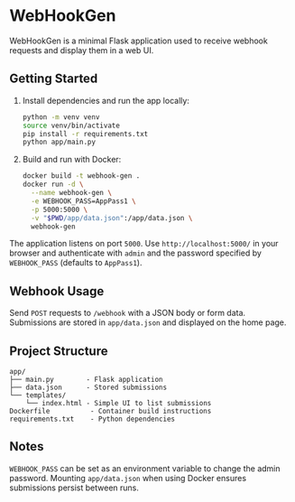 # WebHookGen

WebHookGen is a minimal Flask application used to receive webhook requests and display them in a web UI.

## Getting Started

1. Install dependencies and run the app locally:

   ```bash
   python -m venv venv
   source venv/bin/activate
   pip install -r requirements.txt
   python app/main.py
   ```

2. Build and run with Docker:

   ```bash
   docker build -t webhook-gen .
   docker run -d \
     --name webhook-gen \
     -e WEBHOOK_PASS=AppPass1 \
     -p 5000:5000 \
     -v "$PWD/app/data.json":/app/data.json \
     webhook-gen
   ```

The application listens on port `5000`. Use `http://localhost:5000/` in your browser and authenticate with `admin` and the password specified by `WEBHOOK_PASS` (defaults to `AppPass1`).

## Webhook Usage

Send `POST` requests to `/webhook` with a JSON body or form data. Submissions are stored in `app/data.json` and displayed on the home page.

## Project Structure

```
app/
├── main.py        - Flask application
├── data.json      - Stored submissions
└── templates/
    └── index.html - Simple UI to list submissions
Dockerfile          - Container build instructions
requirements.txt    - Python dependencies
```

## Notes

`WEBHOOK_PASS` can be set as an environment variable to change the admin password. Mounting `app/data.json` when using Docker ensures submissions persist between runs.
